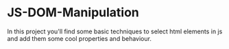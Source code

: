 # JS-DOM-Manipulation

In this project you'll find some basic techniques to select html elements in js and add them some cool properties and behaviour.